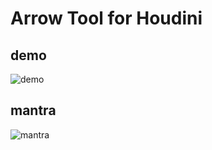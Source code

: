 
# Arrow Tool for Houdini

## demo
![demo](demo.gif)

## mantra
![mantra](render/vector_visualizer.mantra1.0001.png)
